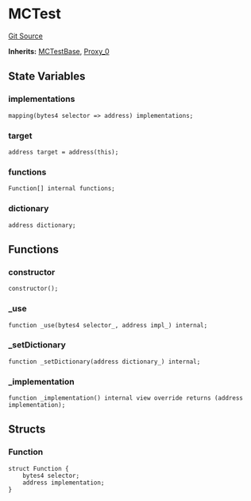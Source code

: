 # MCTest
[Git Source](https://github.com/metacontract/mc/blob/d41f04df9ea19494be75c66f344b8104caf03cd2/resources/devkit/api-reference/Flattened.sol)

**Inherits:**
[MCTestBase](/resources/devkit/api-reference/Flattened.sol/abstract.MCTestBase), [Proxy_0](/resources/devkit/api-reference/Flattened.sol/abstract.Proxy_0)


## State Variables
### implementations

```solidity
mapping(bytes4 selector => address) implementations;
```


### target

```solidity
address target = address(this);
```


### functions

```solidity
Function[] internal functions;
```


### dictionary

```solidity
address dictionary;
```


## Functions
### constructor


```solidity
constructor();
```

### _use


```solidity
function _use(bytes4 selector_, address impl_) internal;
```

### _setDictionary


```solidity
function _setDictionary(address dictionary_) internal;
```

### _implementation


```solidity
function _implementation() internal view override returns (address implementation);
```

## Structs
### Function

```solidity
struct Function {
    bytes4 selector;
    address implementation;
}
```

